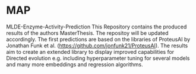 # MAP
MLDE-Enzyme-Activity-Prediction
This Repository contains the produced results of the authors MasterThesis. The repositoy will be updated accordingly.
The first predictions are based on the libraries of ProteusAI by Jonathan Funk et al. (https://github.com/jonfunk21/ProteusAI).
The results aim to create an extended library to display improved capabilities for Directed evolution e.g. including hyperparameter tuning for several models and many more embeddings and regression algorithms.
  
